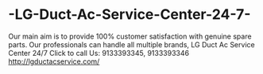 # -LG-Duct-Ac-Service-Center-24-7-
Our main aim is to provide 100% customer satisfaction with genuine spare parts. Our professionals can handle all multiple brands,  LG Duct Ac Service Center 24/7   Click to call Us: 9133393345, 9133393346 http://lgductacservice.com/
